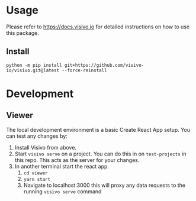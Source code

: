 # Usage

Please refer to https://docs.visivo.io for detailed instructions on how to use this package.

## Install

```
python -m pip install git+https://github.com/visivo-io/visivo.git@latest --force-reinstall
```

# Development

## Viewer

The local development environment is a basic Create React App setup.  You can test any changes by:

1. Install Visivo from above.
1. Start `visivo serve` on a project.  You can do this in on `test-projects` in this repo. This acts as the server for your changes.
1. In another terminal start the react app.  
    1. `cd viewer`
    1. `yarn start`
    1. Navigate to localhost:3000 this will proxy any data requests to the running `visivo serve` command 
